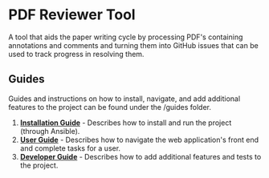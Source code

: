 
# PDF Reviewer Tool

A tool that aids the paper writing cycle by processing PDF's containing annotations and comments and turning them into GitHub issues that can be used to track progress in resolving them.
 

## Guides

Guides and instructions on how to install, navigate, and add additional features to the project can be found under the /guides folder. 

1. **[Installation Guide](./guides/installation.md)** - Describes how to install and run the project (through Ansible).
2. **[User Guide](./guides/user.md)** - Describes how to navigate the web application's front end and complete tasks for a user.
3. **[Developer Guide](./guides/developer.md)** - Describes how to add additional features and tests to the project. 


